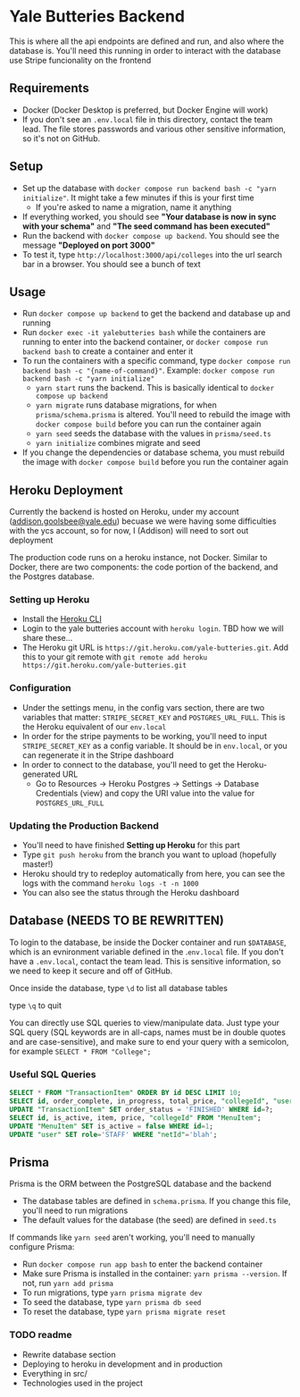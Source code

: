 # Yale Butteries Backend

This is where all the api endpoints are defined and run, and also where the database is. You'll need this running in order to interact with the database use Stripe funcionality on the frontend

## Requirements

- Docker (Docker Desktop is preferred, but Docker Engine will work)
- If you don't see an `.env.local` file in this directory, contact the team lead. The file stores passwords and various other sensitive information, so it's not on GitHub.

## Setup

- Set up the database with `docker compose run backend bash -c "yarn initialize"`. It might take a few minutes if this is your first time
  - If you're asked to name a migration, name it anything
- If everything worked, you should see **"Your database is now in sync with your schema"** and **"The seed command has been executed"**
- Run the backend with `docker compose up backend`. You should see the message **"Deployed on port 3000"**
- To test it, type `http://localhost:3000/api/colleges` into the url search bar in a browser. You should see a bunch of text

## Usage

- Run `docker compose up backend` to get the backend and database up and running
- Run `docker exec -it yalebutteries bash` while the containers are running to enter into the backend container, or `docker compose run backend bash` to create a container and enter it
- To run the containers with a specific command, type `docker compose run backend bash -c "{name-of-command}"`. Example: `docker compose run backend bash -c "yarn initialize"`
  - `yarn start` runs the backend. This is basically identical to `docker compose up backend`
  - `yarn migrate` runs database migrations, for when `prisma/schema.prisma` is altered. You'll need to rebuild the image with `docker compose build` before you can run the container again
  - `yarn seed` seeds the database with the values in `prisma/seed.ts`
  - `yarn initialize` combines migrate and seed
- If you change the dependencies or database schema, you must rebuild the image with `docker compose build` before you run the container again

## Heroku Deployment

Currently the backend is hosted on Heroku, under my account (<addison.goolsbee@yale.edu>) becuase we were having some difficulties with the ycs account, so for now, I (Addison) will need to sort out deployment

The production code runs on a heroku instance, not Docker. Similar to Docker, there are two components: the code portion of the backend, and the Postgres database.

### Setting up Heroku

- Install the [Heroku CLI](https://devcenter.heroku.com/articles/heroku-cli)
- Login to the yale butteries account with `heroku login`. TBD how we will share these...
- The Heroku git URL is `https://git.heroku.com/yale-butteries.git`. Add this to your git remote with `git remote add heroku https://git.heroku.com/yale-butteries.git`

### Configuration

- Under the settings menu, in the config vars section, there are two variables that matter: `STRIPE_SECRET_KEY` and `POSTGRES_URL_FULL`. This is the Heroku equivalent of our `env.local`
- In order for the stripe payments to be working, you'll need to input `STRIPE_SECRET_KEY` as a config variable. It should be in `env.local`, or you can regenerate it in the Stripe dashboard
- In order to connect to the database, you'll need to get the Heroku-generated URL
  - Go to Resources -> Heroku Postgres -> Settings -> Database Credentials (view) and copy the URI value into the value for `POSTGRES_URL_FULL`

### Updating the Production Backend

- You'll need to have finished **Setting up Heroku** for this part
- Type `git push heroku` from the branch you want to upload (hopefully master!)
- Heroku should try to redeploy automatically from here, you can see the logs with the command `heroku logs -t -n 1000`
- You can also see the status through the Heroku dashboard

## Database (NEEDS TO BE REWRITTEN)

To login to the database, be inside the Docker container and run `$DATABASE`, which is an evnironment variable defined in the .`env.local` file. If you don't have a `.env.local`, contact the team lead. This is sensitive information, so we need to keep it secure and off of GitHub.

Once inside the database, type `\d` to list all database tables

type `\q` to quit

You can directly use SQL queries to view/manipulate data. Just type your SQL query (SQL keywords are in all-caps, names must be in double quotes and are case-sensitive), and make sure to end your query with a semicolon, for example `SELECT * FROM "College";`

### Useful SQL Queries

```SQL
SELECT * FROM "TransactionItem" ORDER BY id DESC LIMIT 10;
SELECT id, order_complete, in_progress, total_price, "collegeId", "userId", charged_price, payment_intent_id FROM "TransactionHistory" ORDER BY id DESC LIMIT 3;
UPDATE "TransactionItem" SET order_status = 'FINISHED' WHERE id=?;
SELECT id, is_active, item, price, "collegeId" FROM "MenuItem";
UPDATE "MenuItem" SET is_active = false WHERE id=1;
UPDATE "user" SET role='STAFF' WHERE "netId"='blah';
```

## Prisma

Prisma is the ORM between the PostgreSQL database and the backend

- The database tables are defined in `schema.prisma`. If you change this file, you'll need to run migrations
- The default values for the database (the seed) are defined in `seed.ts`

If commands like `yarn seed` aren't working, you'll need to manually configure Prisma:

- Run `docker compose run app bash` to enter the backend container
- Make sure Prisma is installed in the container: `yarn prisma --version`. If not, run `yarn add prisma`
- To run migrations, type `yarn prisma migrate dev`
- To seed the database, type `yarn prisma db seed`
- To reset the database, type `yarn prisma migrate reset`

### TODO readme

- Rewrite database section
- Deploying to heroku in development and in production
- Everything in src/
- Technologies used in the project
